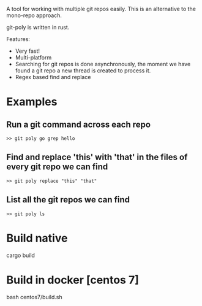 A tool for working with multiple git repos easily.
This is an alternative to the mono-repo approach.

git-poly is written in rust.

Features:
- Very fast!
- Multi-platform
- Searching for git repos is done asynchronously, the moment we have found a git
  repo a new thread is created to process it.
- Regex based find and replace

# Examples
## Run a git command across each repo
```
>> git poly go grep hello
```

## Find and replace 'this' with 'that' in the files of every git repo we can find
```
>> git poly replace "this" "that"
```

## List all the git repos we can find
```
>> git poly ls
```

# Build native
cargo build

# Build in docker [centos 7]
bash centos7/build.sh
